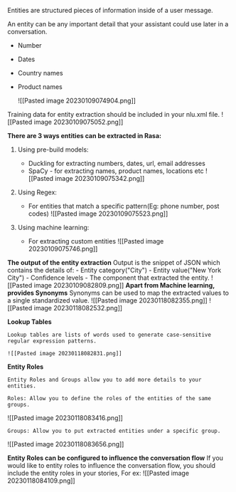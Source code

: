 Entities are structured pieces of information inside of a user message.

An entity can be any important detail that your assistant could use later in a conversation.
* Number
* Dates
* Country names
* Product names

  ![[Pasted image 20230109074904.png]]

Training data for entity extraction should be included in your nlu.xml file.
![[Pasted image 20230109075052.png]]

**There are 3 ways entities can be extracted in Rasa:**
1) Using pre-build models:
	- Duckling for extracting numbers, dates, url, email addresses
	- SpaCy - for extracting names, product names, locations etc
	 ![[Pasted image 20230109075342.png]]

  2) Using Regex:
	  - For entities that match a specific pattern(Eg: phone number, post codes)
	    ![[Pasted image 20230109075523.png]]

   3) Using machine learning:
	   - For extracting custom entities
	     ![[Pasted image 20230109075746.png]]

 **The output of the entity extraction**
 Output is the snippet of JSON which contains the details of:
	 - Entity category("City")
	 - Entity value("New York City")
	 - Confidence levels
	 - The component that extracted the entity. 
	   ![[Pasted image 20230109082809.png]]
**Apart from Machine learning, provides Synonyms**
  Synonyms can be used to map the extracted values to a single standardized value. 
	![[Pasted image 20230118082355.png]]
![[Pasted image 20230118082532.png]]

**Lookup Tables**

	Lookup tables are lists of words used to generate case-sensitive regular expression patterns.
	
	![[Pasted image 20230118082831.png]]

**Entity Roles**

	Entity Roles and Groups allow you to add more details to your entities.
	
	Roles: Allow you to define the roles of the entities of the same groups.

![[Pasted image 20230118083416.png]]


	Groups: Allow you to put extracted entities under a specific group.

![[Pasted image 20230118083656.png]]

**Entity Roles can be configured to influence the conversation flow**
	If you would like to entity roles to influence the conversation flow, you should include the entity roles in your stories, For ex:
	![[Pasted image 20230118084109.png]]
